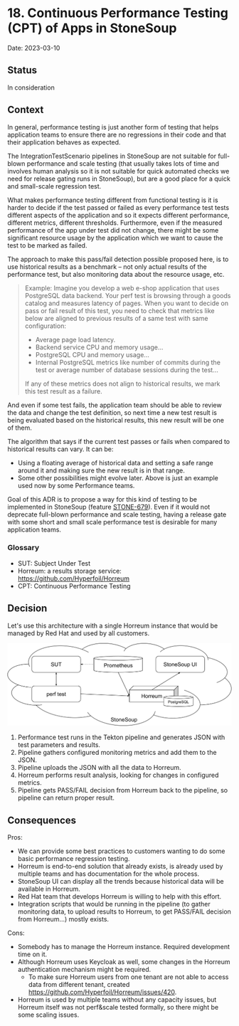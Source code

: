 # 18. Continuous Performance Testing (CPT) of Apps in StoneSoup

Date: 2023-03-10

## Status

In consideration

## Context

In general, performance testing is just another form of testing that helps application teams to ensure there are no regressions in their code and that their application behaves as expected.

The IntegrationTestScenario pipelines in StoneSoup are not suitable for full-blown performance and scale testing (that usually takes lots of time and involves human analysis so it is not suitable for quick automated checks we need for release gating runs in StoneSoup), but are a good place for a quick and small-scale regression test.

What makes performance testing different from functional testing is it is harder to decide if the test passed or failed as every performance test tests different aspects of the application and so it expects different performance, different metrics, different thresholds. Furthermore, even if the measured performance of the app under test did not change, there might be some significant resource usage by the application which we want to cause the test to be marked as failed.

The approach to make this pass/fail detection possible proposed here, is to use historical results as a benchmark – not only actual results of the performance test, but also monitoring data about the resource usage, etc.

> Example: Imagine you develop a web e-shop application that uses PostgreSQL data backend. Your perf test is browsing through a goods catalog and measures latency of pages. When you want to decide on pass or fail result of this test, you need to check that metrics like below are aligned to previous results of a same test with same configuration:
>
> - Average page load latency.
> - Backend service CPU and memory usage...
> - PostgreSQL CPU and memory usage…
> - Internal PostgreSQL metrics like number of commits during the test or average number of database sessions during the test…
>
> If any of these metrics does not align to historical results, we mark this test result as a failure.

And even if some test fails, the application team should be able to review the data and change the test definition, so next time a new test result is being evaluated based on the historical results, this new result will be one of them.

The algorithm that says if the current test passes or fails when compared to historical results can vary. It can be:

- Using a floating average of historical data and setting a safe range around it and making sure the new result is in that range.
- Some other possibilities might evolve later. Above is just an example used now by some Performance teams.

Goal of this ADR is to propose a way for this kind of testing to be implemented in StoneSoup (feature [STONE-679](https://issues.redhat.com/browse/STONE-679)). Even if it would not deprecate full-blown performance and scale testing, having a release gate with some short and small scale performance test is desirable for many application teams.

### Glossary

- SUT: Subject Under Test
- Horreum: a results storage service: <https://github.com/Hyperfoil/Horreum>
- CPT: Continuous Performance Testing

## Decision

Let's use this architecture with a single Horreum instance that would be managed by Red Hat and used by all customers.

![Architecture diagram with Horreum](assets/0018-apps-continuous-perf-testing.svg "Architecture diagram with Horreum")

1. Performance test runs in the Tekton pipeline and generates JSON with test parameters and results.
2. Pipeline gathers configured monitoring metrics and add them to the JSON.
3. Pipeline uploads the JSON with all the data to Horreum.
4. Horreum performs result analysis, looking for changes in configured metrics.
4. Pipeline gets PASS/FAIL decision from Horreum back to the pipeline, so pipeline can return proper result.

## Consequences

Pros:

- We can provide some best practices to customers wanting to do some basic performance regression testing.
- Horreum is end-to-end solution that already exists, is already used by multiple teams and has documentation for the whole process.
- StoneSoup UI can display all the trends because historical data will be available in Horreum.
- Red Hat team that develops Horreum is willing to help with this effort.
- Integration scripts that would be running in the pipeline (to gather monitoring data, to upload results to Horreum, to get PASS/FAIL decision from Horreum...) mostly exists.

Cons:

- Somebody has to manage the Horreum instance. Required development time on it.
- Although Horreum uses Keycloak as well, some changes in the Horreum authentication mechanism might be required.
    - To make sure Horreum users from one tenant are not able to access data from different tenant, created <https://github.com/Hyperfoil/Horreum/issues/420>.
- Horreum is used by multiple teams without any capacity issues, but Horreum itself was not perf&scale tested formally, so there might be some scaling issues.
